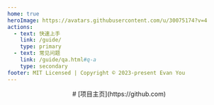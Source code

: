 ```yaml
---
home: true
heroImage: https://avatars.githubusercontent.com/u/30075174?v=4
actions:
  - text: 快速上手
    link: /guide/
    type: primary
  - text: 常见问题
    link: /guide/qa.html#q-a
    type: secondary
footer: MIT Licensed | Copyright © 2023-present Evan You
---
```

<div align=center>
# [项目主页](https://github.com)
</div>
